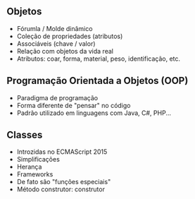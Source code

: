 ## Objetos
- Fórumla / Molde dinâmico
- Coleção de propriedades (atributos)
- Associáveis (chave / valor)
- Relação com objetos da vida real
- Atributos: coar, forma, material, peso, identificação, etc.


## Programação Orientada a Objetos (OOP)
- Paradigma de programação
- Forma diferente de "pensar" no código
- Padrão utilizado em linguagens com Java, C#, PHP...

## Classes
- Introzidas no ECMAScript 2015
- Simplificações
- Herança
- Frameworks
- De fato são "funções especiais"
- Método construtor: construtor